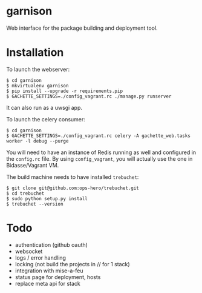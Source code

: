garnison
========

Web interface for the package building and deployment tool.

Installation
============

To launch the webserver:

    $ cd garnison
    $ mkvirtualenv garnison
    $ pip install --upgrade -r requirements.pip
    $ GACHETTE_SETTINGS=./config_vagrant.rc ./manage.py runserver
    
It can also run as a uwsgi app.

To launch the celery consumer:

    $ cd garnison
    $ GACHETTE_SETTINGS=./config_vagrant.rc celery -A gachette_web.tasks worker -l debug --purge

You will need to have an instance of Redis running as well and configured in the `config.rc` file.
By using `config_vagrant`, you will actually use the one in Bidasse/Vagrant VM.

The build machine needs to have installed `trebuchet`:

    $ git clone git@github.com:ops-hero/trebuchet.git
    $ cd trebuchet
    $ sudo python setup.py install
    $ trebuchet --version


Todo
====

* authentication (github oauth)
* websocket
* logs / error handling
* locking (not build the projects in // for 1 stack)
* integration with mise-a-feu
* status page for deployment, hosts
* replace meta api for stack
